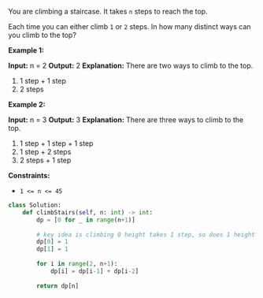 You are climbing a staircase. It takes `n` steps to reach the top.

Each time you can either climb `1` or `2` steps. In how many distinct ways can you climb to the top?

**Example 1:**

**Input:** n = 2
**Output:** 2
**Explanation:** There are two ways to climb to the top.
1. 1 step + 1 step
2. 2 steps

**Example 2:**

**Input:** n = 3
**Output:** 3
**Explanation:** There are three ways to climb to the top.
1. 1 step + 1 step + 1 step
2. 1 step + 2 steps
3. 2 steps + 1 step

**Constraints:**

-   `1 <= n <= 45`

```python
class Solution:
    def climbStairs(self, n: int) -> int:
        dp = [0 for _ in range(n+1)]
        
        # key idea is climbing 0 height takes 1 step, so does 1 height
        dp[0] = 1
        dp[1] = 1
        
        for i in range(2, n+1):
            dp[i] = dp[i-1] + dp[i-2]
            
        return dp[n]
        
```